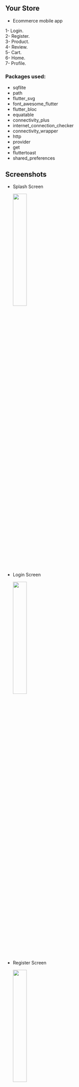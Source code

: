 ## Your Store
- Ecommerce mobile app 

1- Login.
<br>
2- Register.
<br>
3- Product.
<br>
4- Review.
<br>
5- Cart.
<br>
6- Home.
<br>
7- Profile.

 
### Packages used:
  - sqflite
  - path
  - flutter_svg
  - font_awesome_flutter
  - flutter_bloc
  - equatable
  - connectivity_plus
  - internet_connection_checker
  - connectivity_wrapper
  - http
  - provider
  - get
  - fluttertoast
  - shared_preferences

## Screenshots 
- Splash Screen

  <img src="https://i.postimg.cc/y8CGB4X9/splash.jpg" width="30%">

- Login Screen

  <img src="https://i.postimg.cc/fy6rJ1GG/login.jpg" width="30%">

- Register Screen

  <img src="https://i.postimg.cc/9fpKJ899/regis.jpg" width="30%">

- Home Screen

  <img src="https://i.postimg.cc/L61Wr6f2/home1.jpg" width="30%">

- Cart Screen

  <img src="https://i.postimg.cc/Xv3tKSr3/cart.jpg" width="30%">

- Detail Product Screen

  <img src="https://i.postimg.cc/44VtqmwJ/deskripsi.jpg" width="30%">

- Transaction Screen

  <img src="https://i.postimg.cc/sXg88YPN/checkout.jpg" width="30%">

- Detail Transaction Screen

  <img src="https://i.postimg.cc/fRpm1m4R/transaksi.jpg" width="30%">

- Profile Screen

  <img src="https://i.postimg.cc/qqtFBp5c/profile.jpg" width="30%">
